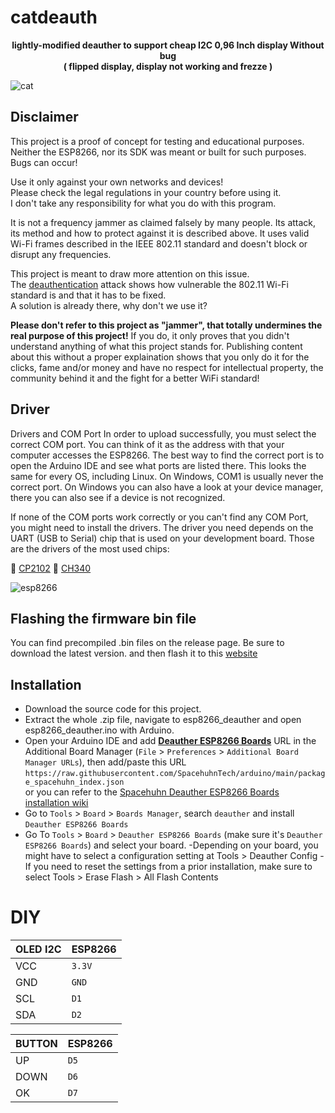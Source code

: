 # catdeauth
<p align="center">
<center> <b> lightly-modified deauther to support cheap I2C 0,96 Inch display Without bug 
<br> ( flipped display, display not working and frezze ) </br> </b> </center> 

<img title="cat" src="https://uploads.dailydot.com/2024/07/side-eye-cat.jpg?q=65&auto=format&w=1600&ar=2:1&fit=crop"></a><br>

## Disclaimer
This project is a proof of concept for testing and educational purposes.  
Neither the ESP8266, nor its SDK was meant or built for such purposes. Bugs can occur!  

Use it only against your own networks and devices!  
Please check the legal regulations in your country before using it.  
I don't take any responsibility for what you do with this program.  

It is not a frequency jammer as claimed falsely by many people. Its attack, its method and how to protect against it is described above.   It uses valid Wi-Fi frames described in the IEEE 802.11 standard and doesn't block or disrupt any frequencies.  

This project is meant to draw more attention on this issue.  
The [deauthentication](https://en.wikipedia.org/wiki/Wi-Fi_deauthentication_attack) attack shows how vulnerable the 802.11 Wi-Fi standard is and that it has to be fixed.  
A solution is already there, why don't we use it?

**Please don't refer to this project as "jammer", that totally undermines the real purpose of this project!**
If you do, it only proves that you didn't understand anything of what this project stands for. Publishing content about this without a proper explaination shows that you only do it for the clicks, fame and/or money and have no respect for intellectual property, the community behind it and the fight for a better WiFi standard!  

## Driver 
Drivers and COM Port
In order to upload successfully, you must select the correct COM port. You can think of it as the address with that your computer accesses the ESP8266. The best way to find the correct port is to open the Arduino IDE and see what ports are listed there. This looks the same for every OS, including Linux. On Windows, COM1 is usually never the correct port. On Windows you can also have a look at your device manager, there you can also see if a device is not recognized.

If none of the COM ports work correctly or you can't find any COM Port, you might need to install the drivers.
The driver you need depends on the UART (USB to Serial) chip that is used on your development board.
Those are the drivers of the most used chips:

💾 [CP2102](https://www.silabs.com/products/development-tools/software/usb-to-uart-bridge-vcp-drivers)
💾 [CH340](https://sparks.gogo.co.nz/ch340.html)

<img title="esp8266" src="https://raw.githubusercontent.com/wiki/spacehuhn/esp8266_deauther/img/nodemcu_serial_modules.jpg"></a><br>



## Flashing the firmware bin file
You can find precompiled .bin files on the release page. Be sure to download the latest version.
and then flash it to this [website](https://esp.huhn.me/)



## Installation
- Download the source code for this project.
- Extract the whole .zip file, navigate to esp8266_deauther and open esp8266_deauther.ino with Arduino.
- Open your Arduino IDE and add [**Deauther ESP8266 Boards**](https://raw.githubusercontent.com/SpacehuhnTech/arduino/main/package_spacehuhn_index.json) URL in the Additional Board Manager (`File` > `Preferences` > `Additional Board Manager URLs`), then add/paste this URL 
`https://raw.githubusercontent.com/SpacehuhnTech/arduino/main/package_spacehuhn_index.json`
<br>or you can refer to the [Spacehuhn Deauther ESP8266 Boards installation wiki](https://github.com/spacehuhntech/esp8266_deauther/wiki/Installation#compiling-using-arduino-ide)
- Go to `Tools` > `Board` > `Boards Manager`, search `deauther` and install `Deauther ESP8266 Boards`
- Go To `Tools` > `Board` > `Deauther ESP8266 Boards` (make sure it's `Deauther ESP8266 Boards`) and select your board. 
-Depending on your board, you might have to select a configuration setting at Tools > Deauther Config
-If you need to reset the settings from a prior installation, make sure to select Tools > Erase Flash > All Flash Contents


# DIY 

| OLED I2C      | ESP8266       |
| ------------- | ------------- |
|  VCC          |  `3.3V`       |
|  GND          |  `GND`        |
|  SCL          |  `D1`         |
|  SDA          |  `D2`         |

| BUTTON        | ESP8266       |
| ------------- | ------------- |
| UP            | `D5`          |
| DOWN          | `D6`          |
| OK            | `D7`          |
